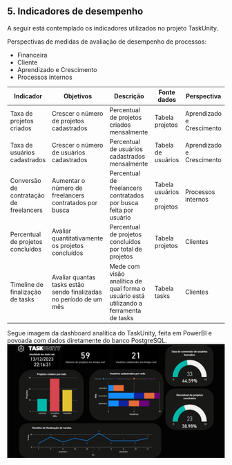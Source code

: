 ## 5. Indicadores de desempenho

A seguir está contemplado os indicadores utilizados no projeto TaskUnity.

Perspectivas de medidas de avaliação de desempenho de processos:

* Financeira
* Cliente
* Aprendizado e Crescimento
* Processos internos

| **Indicador** | **Objetivos** | **Descrição** | **Fonte dados** | **Perspectiva** |
| ---           | ---           | ---           | ---             | ---             |
| Taxa de projetos criados | Crescer o número de projetos cadastrados | Percentual de projetos criados mensalmente | Tabela projetos | Aprendizado e Crescimento |
| Taxa de usuários cadastrados | Crescer o número de usuários cadastrados | Percentual de usuários cadastrados mensalmente | Tabela de usuários | Aprendizado e Crescimento |
| Conversão de contratação de freelancers | Aumentar o número de freelancers contratados por busca | Percentual de freelancers contratados por busca feita por usuário | Tabela usuários e projetos | Processos internos |
| Percentual de projetos concluídos | Avaliar quantitativamente os projetos concluídos | Percentual de projetos concluídos por total de projetos | Tabela projetos | Clientes |
| Timeline de finalização de tasks | Avaliar quantas tasks estão sendo finalizadas no período de um mês | Mede com visão analítica de qual forma o usuário está utilizando a ferramenta de tasks | Tabela tasks | Clientes |

Segue imagem da dashboard analítica do TaskUnity, feita em PowerBI e povoada com dados diretamente do banco PostgreSQL.
![Imagem PowerBI](../images/Dashboard/PBI-TaskUnity.PNG)